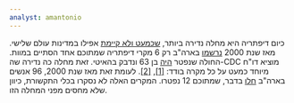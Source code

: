 ```yaml
---
analyst: amantonio
---
```


כיום דיפתריה היא מחלה נדירה ביותר, [שכמעט ולא קיימת](http://apps.who.int/immunization_monitoring/globalsummary/timeseries/tsincidencediphtheria.html) אפילו במדינות עולם שלישי.
מאז שנת 2000 [נרשמו](https://www.cdc.gov/vaccines/pubs/pinkbook/downloads/appendices/e/reported-cases.pdf) בארה"ב רק 6 מקרי דיפתריה שמתוכם אחד הסתיים במוות. החולה שנפטר [היה](https://www.cdc.gov/mmwr/preview/mmwrhtml/mm5253a3.htm) בן 63 ונדבק בהאיטי. זאת מחלה כה נדירה שה-CDC מוציא דו"ח מיוחד כמעט על כל מקרה בודד: [[1]](https://www.cdc.gov/mmwr/preview/mmwrhtml/00051752.htm), [[2]](https://www.cdc.gov/mmwr/preview/mmwrhtml/mm6003a4.htm).
לעומת זאת מאז שנת 2000, 96 אנשים בארה"ב [חלו](https://www.cdc.gov/plague/maps/index.html) בדבר, שמתוכם 12 נפטרו. המקרים האלה לא נסקרו בכלי התקשורת, כיוון שלא מחסים מפני המחלה הזו.
